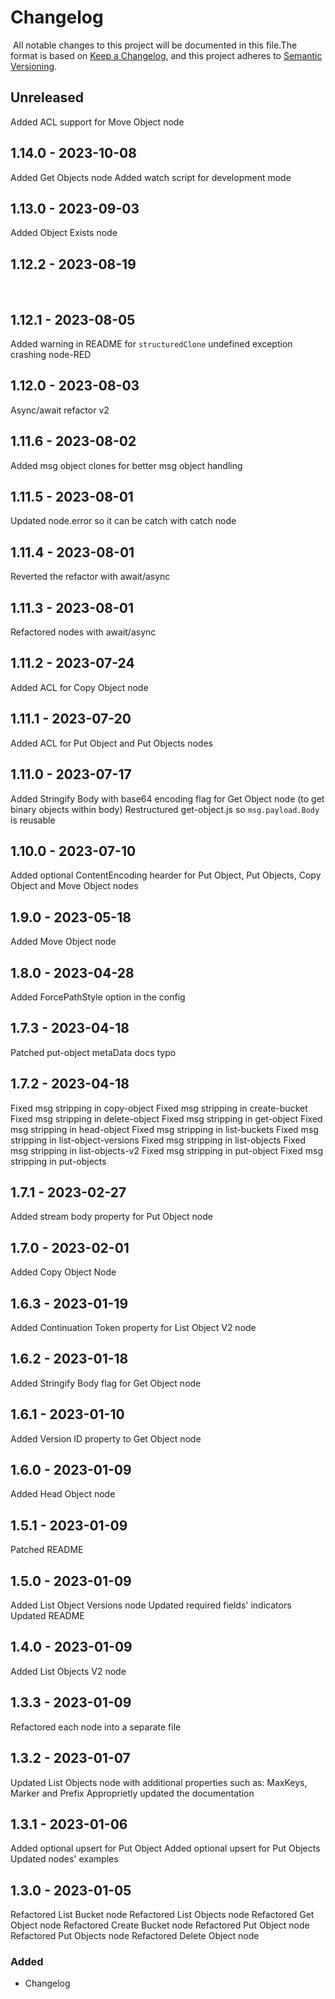 # Changelog
​
All notable changes to this project will be documented in this file.
​
The format is based on [Keep a Changelog](https://keepachangelog.com/en/1.0.0/),
and this project adheres to [Semantic Versioning](https://semver.org/spec/v2.0.0.html).
​
## Unreleased
Added ACL support for Move Object node
## 1.14.0 - 2023-10-08
Added Get Objects node
Added watch script for development mode
​
## 1.13.0 - 2023-09-03
Added Object Exists node
​
## 1.12.2 - 2023-08-19
​
## 1.12.1 - 2023-08-05
Added warning in README for `structuredClone` undefined exception crashing node-RED
​
## 1.12.0 - 2023-08-03
Async/await refactor v2
​
## 1.11.6 - 2023-08-02
Added msg object clones for better msg object handling
​
## 1.11.5 - 2023-08-01
Updated node.error so it can be catch with catch node
​
## 1.11.4 - 2023-08-01
Reverted the refactor with await/async
​
## 1.11.3 - 2023-08-01
Refactored nodes with await/async
​
## 1.11.2 - 2023-07-24
Added ACL for Copy Object node
​
## 1.11.1 - 2023-07-20
Added ACL for Put Object and Put Objects nodes
​
## 1.11.0 - 2023-07-17
Added Stringify Body with base64 encoding flag for Get Object node (to get binary objects within body)
Restructured get-object.js so `msg.payload.Body` is reusable
​
## 1.10.0 - 2023-07-10
Added optional ContentEncoding hearder for Put Object, Put Objects, Copy Object and Move Object nodes
​
## 1.9.0 - 2023-05-18
Added Move Object node
​
## 1.8.0 - 2023-04-28
Added ForcePathStyle option in the config
​
## 1.7.3 - 2023-04-18
Patched put-object metaData docs typo
​
## 1.7.2 - 2023-04-18
Fixed msg stripping in copy-object
Fixed msg stripping in create-bucket
Fixed msg stripping in delete-object
Fixed msg stripping in get-object
Fixed msg stripping in head-object
Fixed msg stripping in list-buckets
Fixed msg stripping in list-object-versions
Fixed msg stripping in list-objects
Fixed msg stripping in list-objects-v2
Fixed msg stripping in put-object
Fixed msg stripping in put-objects
​
## 1.7.1 - 2023-02-27
Added stream body property for Put Object node
​
## 1.7.0 - 2023-02-01
Added Copy Object Node
​
## 1.6.3 - 2023-01-19
Added Continuation Token property for List Object V2 node
​
## 1.6.2 - 2023-01-18
Added Stringify Body flag for Get Object node
​
## 1.6.1 - 2023-01-10
Added Version ID property to Get Object node
​
## 1.6.0 - 2023-01-09
Added Head Object node
​
## 1.5.1 - 2023-01-09
Patched README
​
## 1.5.0 - 2023-01-09
Added List Object Versions node
Updated required fields' indicators
Updated README
​
## 1.4.0 - 2023-01-09
Added List Objects V2 node
​
## 1.3.3 - 2023-01-09
Refactored each node into a separate file
​
## 1.3.2 - 2023-01-07
Updated List Objects node with additional properties such as: MaxKeys, Marker and Prefix
Approprietly updated the documentation
​
## 1.3.1 - 2023-01-06
Added optional upsert for Put Object
Added optional upsert for Put Objects
Updated nodes' examples
​
## 1.3.0 - 2023-01-05
Refactored List Bucket node
Refactored List Objects node
Refactored Get Object node
Refactored Create Bucket node
Refactored Put Object node
Refactored Put Objects node
Refactored Delete Object node
​
### Added
- Changelog